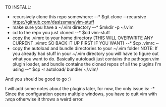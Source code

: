 TO INSTALL:
* recursively clone this repo somewhere:
 --* $git clone --recursive https://github.com/dasizeman/vim-stuff
* make sure you have a ~/.vim directory
 --* $mkdir -p ~/.vim
* cd to the repo you just cloned
 --* $cd vim-stuff
* copy the .vimrc to your home directory (THIS WILL OVERWRITE ANY CURRENT .vimrc
  SO BACK IT UP FIRST IF YOU WANT)
 --* $cp .vimrc ~
* copy the autoload and bundle directories to your ~/.vim folder
  NOTE: If you already had stuff in your ~/.vim directory you will have to figure
  out what you want to do.  Basically autoload/ just contains the pathogen.vim
  plugin loader, and bundle contains the cloned repos of all the plugins I'm using
--* $cp -r autoload/ bundle/ ~/.vim/

And you should be good to go :)


I will add some notes about the plugins later, for now, the only issue is:
-* Since the configuration opens multiple windows, you have to quit vim with
    :wqa
  otherwise it throws a weird error.
